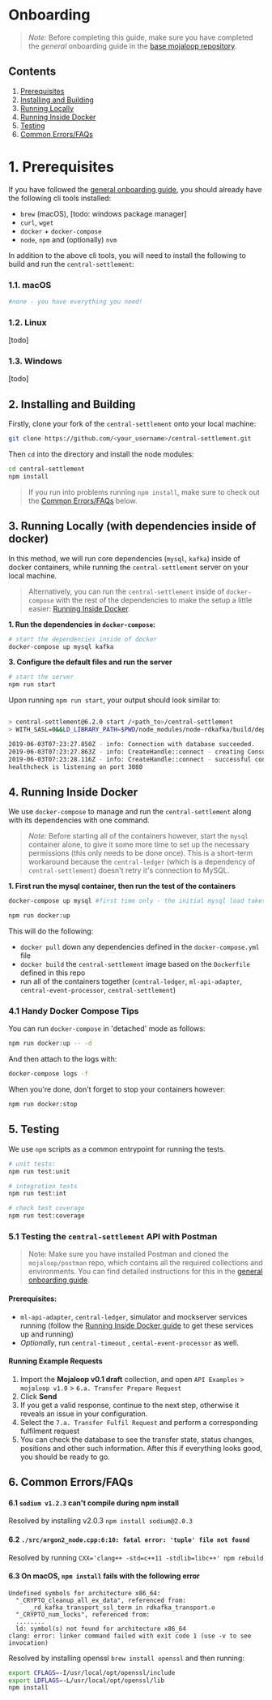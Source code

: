 # Onboarding

>*Note:* Before completing this guide, make sure you have completed the _general_ onboarding guide in the [base mojaloop repository](https://github.com/mojaloop/mojaloop/blob/main/onboarding.md#mojaloop-onboarding).

## Contents

<!-- vscode-markdown-toc -->
1. [Prerequisites](#Prerequisites)
2. [Installing and Building](#InstallingandBuilding)
3. [Running Locally](#RunningLocally)
4. [Running Inside Docker](#RunningInsideDocker)
5. [Testing](#Testing)
6. [Common Errors/FAQs](#CommonErrorsFAQs)

<!-- vscode-markdown-toc-config
	numbering=true
	autoSave=true
	/vscode-markdown-toc-config -->
<!-- /vscode-markdown-toc -->

#  1. <a name='Prerequisites'></a>Prerequisites

If you have followed the [general onboarding guide](https://github.com/mojaloop/mojaloop/blob/main/onboarding.md#mojaloop-onboarding), you should already have the following cli tools installed:

* `brew` (macOS), [todo: windows package manager]
* `curl`, `wget`
* `docker` + `docker-compose`
* `node`, `npm` and (optionally) `nvm`

In addition to the above cli tools, you will need to install the following to build and run the `central-settlement`:


###  1.1. <a name='macOS'></a>macOS
```bash
#none - you have everything you need!
```

###  1.2. <a name='Linux'></a>Linux

[todo]

###  1.3. <a name='Windows'></a>Windows

[todo]


##  2. <a name='InstallingandBuilding'></a>Installing and Building

Firstly, clone your fork of the `central-settlement` onto your local machine:
```bash
git clone https://github.com/<your_username>/central-settlement.git
```

Then `cd` into the directory and install the node modules:
```bash
cd central-settlement
npm install
```

> If you run into problems running `npm install`, make sure to check out the [Common Errors/FAQs](#CommonErrorsFAQs) below.

##  3. <a name='RunningLocally'></a>Running Locally (with dependencies inside of docker)

In this method, we will run core dependencies (`mysql`, `kafka`) inside of docker containers, while running the `central-settlement` server on your local machine.

> Alternatively, you can run the `central-settlement` inside of `docker-compose` with the rest of the dependencies to make the setup a little easier: [Running Inside Docker](#RunningInsideDocker).

**1. Run the dependencies in `docker-compose`:**

```bash
# start the dependencies inside of docker
docker-compose up mysql kafka

```

**3. Configure the default files and run the server**
```bash
# start the server
npm run start
```

Upon running `npm run start`, your output should look similar to:

```bash

> central-settlement@6.2.0 start /<path_to>/central-settlement
> WITH_SASL=0&&LD_LIBRARY_PATH=$PWD/node_modules/node-rdkafka/build/deps&& node app.js

2019-06-03T07:23:27.850Z - info: Connection with database succeeded.
2019-06-03T07:23:27.863Z - info: CreateHandle::connect - creating Consumer for topics: [topic-notification-event]
2019-06-03T07:23:28.116Z - info: CreateHandle::connect - successful connected to topics: [topic-notification-event]
healthcheck is listening on port 3080

```

##  4. <a name='RunningInsideDocker'></a>Running Inside Docker

We use `docker-compose` to manage and run the `central-settlement` along with its dependencies with one command.

>*Note:* Before starting all of the containers however, start the `mysql` container alone, to give it some more time to set up the necessary permissions (this only needs to be done once). This is a short-term workaround because the `central-ledger` (which is a dependency of `central-settlement`) doesn't retry it's connection to MySQL.


**1. First run the mysql container, then run the test of the containers**
```bash
docker-compose up mysql #first time only - the initial mysql load takes a while, and if it's not up in time, the central-ledger will just crash

npm run docker:up
```

This will do the following:
* `docker pull` down any dependencies defined in the `docker-compose.yml` file
* `docker build` the `central-settlement` image based on the `Dockerfile` defined in this repo
* run all of the containers together (`central-ledger`, `ml-api-adapter`, `central-event-processor`, `central-settlement`)


### 4.1 Handy Docker Compose Tips

You can run `docker-compose` in 'detached' mode as follows:

```bash
npm run docker:up -- -d
```

And then attach to the logs with:
```bash
docker-compose logs -f
```

When you're done, don't forget to stop your containers however:
```bash
npm run docker:stop
```

##  5. <a name='Testing'></a>Testing

We use `npm` scripts as a common entrypoint for running the tests.
```bash
# unit tests:
npm run test:unit

# integration tests
npm run test:int

# check test coverage
npm run test:coverage
```

### 5.1 Testing the `central-settlement` API with Postman

>Note: Make sure you have installed Postman and cloned the `mojaloop/postman` repo, which contains all the required collections and environments. You can find detailed instructions for this in the [general onboarding guide](https://github.com/mojaloop/mojaloop/blob/main/onboarding.md#2-postman).


#### Prerequisites:
* `ml-api-adapter`, `central-ledger`, simulator and mockserver services running (follow the [Running Inside Docker guide](#RunningInsideDocker) to get these services up and running)
* _Optionally_, run `central-timeout` , `cental-event-processor` as well.


#### Running Example Requests

1. Import the **Mojaloop v0.1 draft** collection, and open `API Examples` > `mojaloop v1.0` > `6.a. Transfer Prepare Request`
2. Click **Send**
3. If you get a valid response, continue to the next step, otherwise it reveals an issue in your configuration. 
4. Select the `7.a. Transfer Fulfil Request` and perform a corresponding fulfilment request
5. You can check the database to see the transfer state, status changes, positions and other such information. After this if everything looks good, you should be ready to go.


##  6. <a name='CommonErrorsFAQs'></a>Common Errors/FAQs

#### 6.1 `sodium v1.2.3` can't compile during npm install

Resolved by installing v2.0.3 `npm install sodium@2.0.3`


#### 6.2 `./src/argon2_node.cpp:6:10: fatal error: 'tuple' file not found` 

Resolved by running `CXX='clang++ -std=c++11 -stdlib=libc++' npm rebuild`


#### 6.3 On macOS, `npm install` fails with the following error
```
Undefined symbols for architecture x86_64:
  "_CRYPTO_cleanup_all_ex_data", referenced from:
      _rd_kafka_transport_ssl_term in rdkafka_transport.o
  "_CRYPTO_num_locks", referenced from:
  ........
  ld: symbol(s) not found for architecture x86_64
clang: error: linker command failed with exit code 1 (use -v to see invocation) 
```

Resolved by installing openssl `brew install openssl` and then running: 
  ```bash
  export CFLAGS=-I/usr/local/opt/openssl/include 
  export LDFLAGS=-L/usr/local/opt/openssl/lib 
  npm install
  ``` 
